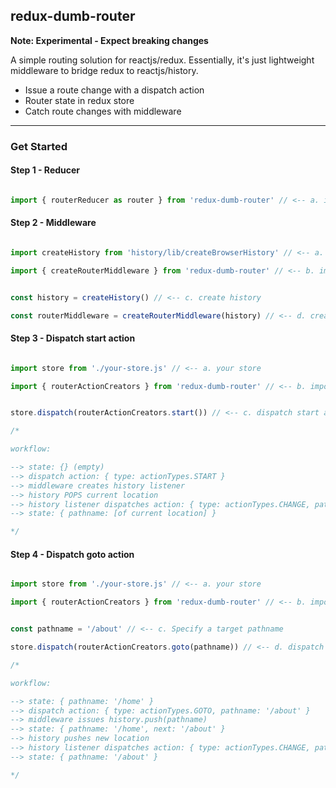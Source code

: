 ## redux-dumb-router

**Note: Experimental - Expect breaking changes**

A simple routing solution for reactjs/redux. Essentially, it's just lightweight middleware to bridge redux to reactjs/history.

- Issue a route change with a dispatch action
- Router state in redux store
- Catch route changes with middleware

---

### Get Started

#### Step 1 - Reducer

```javascript

import { routerReducer as router } from 'redux-dumb-router' // <-- a. import router reducer as [some name you choose]

```

#### Step 2 - Middleware

```javascript

import createHistory from 'history/lib/createBrowserHistory' // <-- a. import create history

import { createRouterMiddleware } from 'redux-dumb-router' // <-- b. import create middleware


const history = createHistory() // <-- c. create history

const routerMiddleware = createRouterMiddleware(history) // <-- d. create middleware with history

```

#### Step 3 - Dispatch start action

```javascript

import store from './your-store.js' // <-- a. your store

import { routerActionCreators } from 'redux-dumb-router' // <-- b. import action creators


store.dispatch(routerActionCreators.start()) // <-- c. dispatch start action

/*

workflow:

--> state: {} (empty)
--> dispatch action: { type: actionTypes.START }
--> middleware creates history listener
--> history POPS current location
--> history listener dispatches action: { type: actionTypes.CHANGE, pathname: [of current location] }
--> state: { pathname: [of current location] }

*/

```

#### Step 4 - Dispatch goto action

```javascript

import store from './your-store.js' // <-- a. your store

import { routerActionCreators } from 'redux-dumb-router' // <-- b. import action creators


const pathname = '/about' // <-- c. Specify a target pathname

store.dispatch(routerActionCreators.goto(pathname)) // <-- d. dispatch goto action with target pathname

/*

workflow:

--> state: { pathname: '/home' }
--> dispatch action: { type: actionTypes.GOTO, pathname: '/about' }
--> middleware issues history.push(pathname)
--> state: { pathname: '/home', next: '/about' }
--> history pushes new location
--> history listener dispatches action: { type: actionTypes.CHANGE, pathname: '/about' }
--> state: { pathname: '/about' }

*/

```
